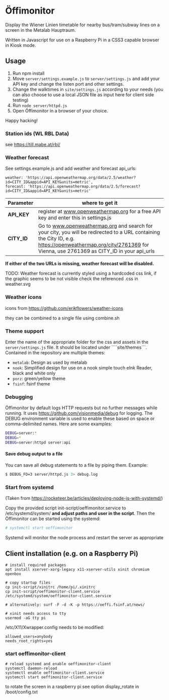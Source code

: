 # Öffimonitor

Display the Wiener Linien timetable for nearby bus/tram/subway lines on a
screen in the Metalab Hauptraum.

Written in Javascript for use on a Raspberry Pi in a CSS3 capable browser in Kiosk mode.

## Usage

1. Run npm install
2.  Move ```server/settings.example.js``` to ```server/settings.js``` and add your API key and change the listen port and other settings.
3.  Change the walktimes in ```site/settings.js``` according to your needs (you can also choose to use a local JSON file as input here for client side testing)
4.  Run ```node server/httpd.js```
5.  Open Öffimonitor in a browser of your choice.

Happy hacking!

### Station ids (WL RBL Data)

see https://till.mabe.at/rbl/

### Weather forecast

See settings.example.js and add weather and forecast api_urls:
```
weather: 'https://api.openweathermap.org/data/2.5/weather?id=CITY_ID&appid=API_KEY&units=metric',
forecast: 'https://api.openweathermap.org/data/2.5/forecast?id=CITY_ID&appid=API_KEY&units=metric'
```

Parameter    | where to get it
------------ | -------------
**API_KEY**  | register at www.openweathermap.org for a free API key and enter this in settings.js
**CITY_ID**  | Go to www.openweathermap.org and search for your city, you will be redirected to a URL containing the City ID, e.g. https://openweathermap.org/city/2761369 for Vienna, use 2761369 as CITY_ID in your api_urls

**If either of the two URLs is missing, weather forecast will be disabled.**

TODO: Weather forecast is currently styled using a hardcoded css link, if the graphic seems to be not visible check the referenced .css in weather.svg

### Weather icons

icons from https://github.com/erikflowers/weather-icons

they can be combined to a single file using combine.sh

### Theme support

Enter the name of the appropriate folder for the css and assets in the ```server/settings.js``` file. It should be located under ````site/themes```.
Contained in the repository are multiple themes:
- ```metalab```: Design as used by metalab
- ```nook```: Simplified design for use on a nook simple touch eInk Reader, black and white only
- ```porz```: green/yellow theme
- ```fsinf```: fsinf theme

### Debugging

Öffimonitor by default logs HTTP requests but no further  messages while running. It uses https://github.com/visionmedia/debug for logging.
The DEBUG environment variable is used to enable these based on space or comma-delimited names. Here are some examples:
```bash
DEBUG=server:*
DEBUG=*
DEBUG=server:httpd server:api
```

#### Save debug output to a file

You can save all debug statements to a file by piping them.
Example:
```bash
$ DEBUG_FD=3 server/httpd.js 3> debug.log
```

### Start from systemd
(Taken from https://rocketeer.be/articles/deploying-node-js-with-systemd/)

Copy the provided script init-script/oeffimonitor.service to /etc/systemd/system/ **and adjust paths and user in the script**.
Then the Öffimonitor can be started using the systemd:

```bash
# systemctl start oeffimonitor
```

Systemd will monitor the node process and restart the server as appropriate


## Client installation (e.g. on a Raspberry Pi)

```
# install required packages
apt install xserver-xorg-legacy x11-xserver-utils xinit chromium openbox

# copy startup files
cp init-script/xinitrc /home/pi/.xinitrc
cp init-script/oeffimonitor-client.service /etc/systemd/system/oeffimonitor-client.service

# alternatively: surf -F -d -K -p https://oeffi.fsinf.at/news/

# xinit needs access to tty
usermod -aG tty pi
```

/etc/X11/Xwrapper.config needs to be modified:

```
allowed_users=anybody
needs_root_rights=yes
```

### start oeffimonitor-client

```
# reload systemd and enable oeffimonitor-client
systemctl daemon-reload
systemctl enable oeffimonitor-client.service
systemctl start oeffimonitor-client.service
```

to rotate the screen in a raspberry pi see option display\_rotate in /boot/config.txt
